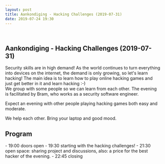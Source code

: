```yaml
---
layout: post
title: Aankondiging - Hacking Challenges (2019-07-31)
date: 2019-07-24 19:30
---
```

<br />
<h2>Aankondiging - Hacking Challenges (2019-07-31)</h2>

Security skills are in high demand! As the world continues to turn everything into devices on the internet, the demand is only growing, so let's learn hacking! 
 The main idea is to learn how to play online hacking games and just get better in it and learn hacking :-)  
 We group with some people so we can learn from each other. The evening is facilitated by Bram, who works as a security software engineer. 

Expect an evening with other people playing hacking games both easy and moderate. 

We help each other. Bring your laptop and good mood. 

<h2>Program</h2>
- 19:00 doors open
- 19:30 starting with the hacking challenges!
- 21:30 open space: sharing project and discussions, also: a price for the best hacker of the evening. 
- 22:45 closing
